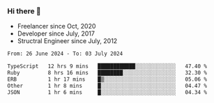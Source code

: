 ### Hi there 👋

- Freelancer since Oct, 2020
- Developer since July, 2017
- Structral Engineer since July, 2012

<!--START_SECTION:waka-->

```txt
From: 26 June 2024 - To: 03 July 2024

TypeScript   12 hrs 9 mins   ████████████░░░░░░░░░░░░░   47.40 %
Ruby         8 hrs 16 mins   ████████░░░░░░░░░░░░░░░░░   32.30 %
ERB          1 hr 17 mins    █▒░░░░░░░░░░░░░░░░░░░░░░░   05.06 %
Other        1 hr 8 mins     █░░░░░░░░░░░░░░░░░░░░░░░░   04.47 %
JSON         1 hr 6 mins     █░░░░░░░░░░░░░░░░░░░░░░░░   04.34 %
```

<!--END_SECTION:waka-->
